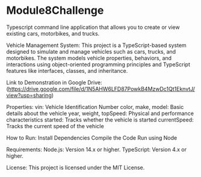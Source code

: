 # Module8Challenge
Typescript command line application that allows you to create or view existing cars, motorbikes, and trucks.

Vehicle Management System:
This project is a TypeScript-based system designed to simulate and manage vehicles such as cars, trucks, and motorbikes. The system models vehicle properties, behaviors, and interactions using object-oriented programming principles and TypeScript features like interfaces, classes, and inheritance.

Link to Demonstration in Google Drive: 
(https://drive.google.com/file/d/1N5AHW6LFD87PowkB4MzwDc1Qt1EknvtJ/view?usp=sharing)


Properties:
vin: Vehicle Identification Number
color, make, model: Basic details about the vehicle
year, weight, topSpeed: Physical and performance characteristics
started: Tracks whether the vehicle is started
currentSpeed: Tracks the current speed of the vehicle

How to Run:
Install Dependencies
Compile the Code
Run using Node 

Requirements:
Node.js: Version 14.x or higher.
TypeScript: Version 4.x or higher.

License:
This project is licensed under the MIT License.